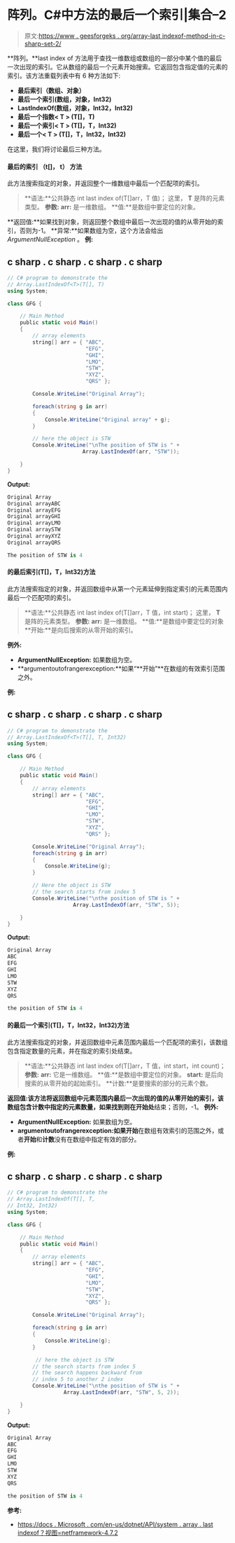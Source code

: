 # 阵列。C#中方法的最后一个索引|集合–2

> 原文:[https://www . geesforgeks . org/array-last indexof-method-in-c-sharp-set-2/](https://www.geeksforgeeks.org/array-lastindexof-method-in-c-sharp-set-2/)

**阵列。**last index of 方法用于查找一维数组或数组的一部分中某个值的最后一次出现的索引。它从数组的最后一个元素开始搜索。它返回包含指定值的元素的索引。该方法重载列表中有 6 种方法如下:

*   **最后索引（数组、对象）**
*   **最后一个索引(数组，对象，Int32)**
*   **LastIndexOf(数组，对象，Int32，Int32)**
*   **最后一个指数< T > (T[]，T)**
*   **最后一个索引< T > (T[]，T，Int32)**
*   **最后一个< T > (T[]，T，Int32，Int32)**

在这里，我们将讨论最后三种方法。

#### 最后的索引 <t>（t[]， t） 方法</t>

此方法搜索指定的对象，并返回整个一维数组中最后一个匹配项的索引。

> **语法:**公共静态 int last index of<T>(T[]arr，T 值)；
> 这里， **T** 是阵的元素类型。
> **参数:**
> **arr:** 是一维数组。
> **值:**是数组中要定位的对象。

**返回值:**如果找到对象，则返回整个数组中最后一次出现的值的从零开始的索引，否则为-1。
**异常:**如果数组为空，这个方法会给出 *ArgumentNullException* 。
**例:**

## c sharp . c sharp . c sharp . c sharp

```cs
// C# program to demonstrate the
// Array.LastIndexOf<T>(T[], T)
using System;

class GFG {

    // Main Method
    public static void Main()
    {
        // array elements
        string[] arr = { "ABC",
                         "EFG",
                         "GHI",
                         "LMO",
                         "STW",
                         "XYZ",
                         "QRS" };

        Console.WriteLine("Original Array");

        foreach(string g in arr)
        {
            Console.WriteLine("Original array" + g);
        }

        // here the object is STW
        Console.WriteLine("\nThe position of STW is " +
                        Array.LastIndexOf(arr, "STW"));

    }
}
```

**Output:** 

```cs
Original Array
Original arrayABC
Original arrayEFG
Original arrayGHI
Original arrayLMO
Original arraySTW
Original arrayXYZ
Original arrayQRS

The position of STW is 4
```

#### <t>的最后索引(T[]，T，Int32)方法</t>

此方法搜索指定的对象，并返回数组中从第一个元素延伸到指定索引的元素范围内最后一个匹配项的索引。

> **语法:**公共静态 int last index of<T>(T[]arr，T 值，int start)；
> 这里， **T** 是阵的元素类型。
> **参数:**
> **arr:** 是一维数组。
> **值:**是数组中要定位的对象
> **开始:**是向后搜索的从零开始的索引。

**例外:**

*   **ArgumentNullException:** 如果数组为空。
*   **argumentoutofrangerexception:**如果“**开始”**在数组的有效索引范围之外。

**例:**

## c sharp . c sharp . c sharp . c sharp

```cs
// C# program to demonstrate the
// Array.LastIndexOf<T>(T[], T, Int32)
using System;

class GFG {

    // Main Method
    public static void Main()
    {
        // array elements
        string[] arr = { "ABC",
                         "EFG",
                         "GHI",
                         "LMO",
                         "STW",
                         "XYZ",
                         "QRS" };

        Console.WriteLine("Original Array");
        foreach(string g in arr)
        {
            Console.WriteLine(g);
        }

        // Here the object is STW
        // the search starts from index 5
        Console.WriteLine("\nthe position of STW is " +
                     Array.LastIndexOf(arr, "STW", 5));

    }
}
```

**Output:** 

```cs
Original Array
ABC
EFG
GHI
LMO
STW
XYZ
QRS

the position of STW is 4
```

#### <t>的最后一个索引(T[]，T，Int32，Int32)方法</t>

此方法搜索指定的对象，并返回数组中元素范围内最后一个匹配项的索引，该数组包含指定数量的元素，并在指定的索引处结束。

> **语法:**公共静态 int last index of<T>(T[]arr，T 值，int start，int count)；
> **参数:**
> **arr:** 它是一维数组。
> **值:**是数组中要定位的对象。
> **start:** 是后向搜索的从零开始的起始索引。
> **计数:**是要搜索的部分的元素个数。

**返回值:**该方法将返回数组中元素范围内最后一次出现的值的从零开始的索引，该数组包含计数中指定的元素数量，如果找到则在**开始处**结束；否则，-1。
**例外:**

*   **ArgumentNullException:** 如果数组为空。
*   **argumentoutofrangerexception:**如果**开始**在数组有效索引的范围之外，或者**开始**和**计数**没有在数组中指定有效的部分。

**例:**

## c sharp . c sharp . c sharp . c sharp

```cs
// C# program to demonstrate the
// Array.LastIndexOf(T[], T,
// Int32, Int32)
using System;

class GFG {

    // Main Method
    public static void Main()
    {
        // array elements
        string[] arr = { "ABC",
                         "EFG",
                         "GHI",
                         "LMO",
                         "STW",
                         "XYZ",
                         "QRS" };

        Console.WriteLine("Original Array");

        foreach(string g in arr)
        {
            Console.WriteLine(g);
        }

         // here the object is STW
        // the search starts from index 5
        // the search happens backward from
        // index 5 to another 2 index
        Console.WriteLine("\nthe position of STW is " +
                  Array.LastIndexOf(arr, "STW", 5, 2));

    }
}
```

**Output:** 

```cs
Original Array
ABC
EFG
GHI
LMO
STW
XYZ
QRS

the position of STW is 4
```

**参考:**

*   [https://docs . Microsoft . com/en-us/dotnet/API/system . array . last indexof？视图=netframework-4.7.2](https://docs.microsoft.com/en-us/dotnet/api/system.array.lastindexof?view=netframework-4.7.2)
